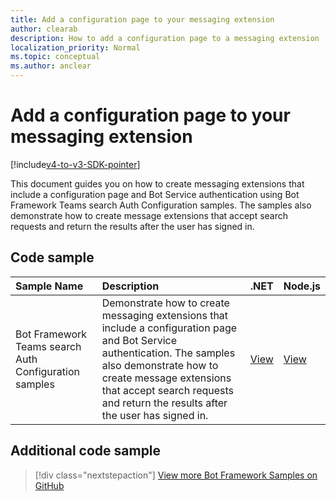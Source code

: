 ```yaml
---
title: Add a configuration page to your messaging extension
author: clearab
description: How to add a configuration page to a messaging extension
localization_priority: Normal
ms.topic: conceptual
ms.author: anclear
---
```

# Add a configuration page to your messaging extension

[!include[v4-to-v3-SDK-pointer](~/includes/v4-to-v3-pointer-me.md)]

This document guides you on how to create messaging extensions that include a configuration page and Bot Service authentication using Bot Framework Teams search Auth Configuration samples. The samples also demonstrate how to create message extensions that accept search requests and return the results after the user has signed in.

## Code sample

| Sample Name | Description | .NET | Node.js|   
|:---------------------|:--------------|:---------|:--------|
| Bot Framework Teams search Auth Configuration samples  | Demonstrate how to create messaging extensions that include a configuration page and Bot Service authentication. The samples also demonstrate how to create message extensions that accept search requests and return the results after the user has signed in.|[View](https://github.com/microsoft/BotBuilder-Samples/tree/master/samples/csharp_dotnetcore/52.teams-messaging-extensions-search-auth-config)| [View](https://github.com/microsoft/BotBuilder-Samples/tree/master/samples/javascript_nodejs/52.teams-messaging-extensions-search-auth-config)|

## Additional code sample

> [!div class="nextstepaction"]
> [View more Bot Framework Samples on GitHub](https://github.com/microsoft/BotBuilder-Samples)
